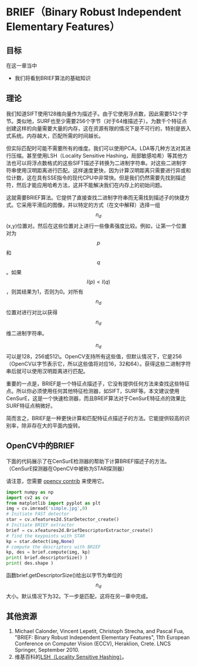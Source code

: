 # BRIEF（Binary Robust Independent Elementary Features）

## 目标

在这一章当中

- 我们将看到BRIEF算法的基础知识

## 理论

我们知道SIFT使用128维向量作为描述子。由于它使用浮点数，因此需要512个字节。类似地，SURF也至少需要256个字节（对于64维描述子）。为数千个特征点创建这样的向量需要大量的内存，这在资源有限的情况下是不可行的，特别是嵌入式系统。内存越大，匹配所需的时间越长。

但实际匹配时可能不需要所有的维度。我们可以使用PCA，LDA等几种方法对其进行压缩。甚至使用LSH（Locality Sensitive Hashing，局部敏感哈希）等其他方法也可以将浮点数格式的这些SIFT描述子转换为二进制字符串。对这些二进制字符串使用汉明距离进行匹配。这样速度更快，因为计算汉明距离只需要进行异或和位计数，这在具有SSE指令的现代CPU中非常快。但是我们仍然需要先找到描述符，然后才能应用哈希方法，这并不能解决我们在内存上的初始问题。

这就需要BRIEF算法。它提供了直接查找二进制字符串而无需找到描述子的快捷方式。它采用平滑后的图像，并以特定的方式（在文中解释）选择一组$$n_d$$(x,y)位置对。然后在这些位置对上进行一些像素强度比较。例如，让第一个位置对为$$p$$和$$q$$。如果$$I(p)\lt I(q)$$，则其结果为1，否则为0。对所有$$n_d $$位置对进行对比以获得$$n_d$$维二进制字符串。

$$n_d$$可以是128，256或512\。OpenCV支持所有这些值，但默认情况下，它是256（OpenCV以字节表示它，所以这些值将对应16，32和64）。获得这些二进制字符串后就可以使用汉明距离进行匹配。

重要的一点是，BRIEF是一个特征点描述子，它没有提供任何方法来查找这些特征点。所以你必须使用任何其他特征检测器，如SIFT，SURF等。本文建议使用CenSurE，这是一个快速检测器，而且BREIF算法对于CenSurE特征点的效果比SURF特征点稍微好。

简而言之，BRIEF是一种更快计算和匹配特征点描述子的方法。它能提供较高的识别率，除非存在大的平面内旋转。

## OpenCV中的BRIEF

下面的代码展示了在CenSurE检测器的帮助下计算BRIEF描述子的方法。 （CenSurE探测器在OpenCV中被称为STAR探测器）

请注意，您需要 [opencv contrib](https://github.com/opencv/opencv_contrib) 来使用它。

```python
import numpy as np
import cv2 as cv
from matplotlib import pyplot as plt
img = cv.imread('simple.jpg',0)
# Initiate FAST detector
star = cv.xfeatures2d.StarDetector_create()
# Initiate BRIEF extractor
brief = cv.xfeatures2d.BriefDescriptorExtractor_create()
# find the keypoints with STAR
kp = star.detect(img,None)
# compute the descriptors with BRIEF
kp, des = brief.compute(img, kp)
print( brief.descriptorSize() )
print( des.shape )
```

函数brief.getDescriptorSize()给出以字节为单位的$$n_d$$大小。默认情况下为32。下一步是匹配，这将在另一章中完成。

## 其他资源

1. Michael Calonder, Vincent Lepetit, Christoph Strecha, and Pascal Fua, 
   "BRIEF: Binary Robust Independent Elementary Features", 11th European Conference on 
   Computer Vision (ECCV), Heraklion, Crete. LNCS Springer, September 2010.
2. 维基百科的[LSH（Locality Sensitive Hashing）](https://en.wikipedia.org/wiki/Locality-sensitive_hashing)。
